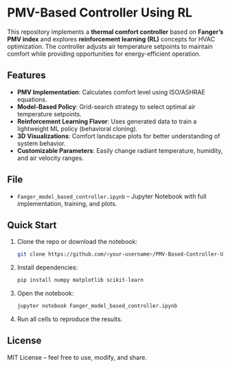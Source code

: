 # PMV-Based Controller Using RL

This repository implements a **thermal comfort controller** based on **Fanger’s PMV index** and explores **reinforcement learning (RL)** concepts for HVAC optimization. The controller adjusts air temperature setpoints to maintain comfort while providing opportunities for energy-efficient operation.

## Features
- **PMV Implementation**: Calculates comfort level using ISO/ASHRAE equations.  
- **Model-Based Policy**: Grid-search strategy to select optimal air temperature setpoints.  
- **Reinforcement Learning Flavor**: Uses generated data to train a lightweight ML policy (behavioral cloning).  
- **3D Visualizations**: Comfort landscape plots for better understanding of system behavior.  
- **Customizable Parameters**: Easily change radiant temperature, humidity, and air velocity ranges.

## File
- `Fanger_model_based_controller.ipynb` – Jupyter Notebook with full implementation, training, and plots.

## Quick Start
1. Clone the repo or download the notebook:
   ```bash
   git clone https://github.com/<your-username>/PMV-Based-Controller-Using-RL.git
2. Install dependencies:
   ```bash
   pip install numpy matplotlib scikit-learn
3. Open the notebook:
   ```bash
   jupyter notebook Fanger_model_based_controller.ipynb
4. Run all cells to reproduce the results.

## License

MIT License – feel free to use, modify, and share.

